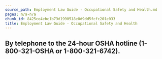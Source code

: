 ```yaml
---
source_path: Employment Law Guide - Occupational Safety and Health.md
pages: n/a-n/a
chunk_id: 8425ce4ebc1b73d1990518e8d9dd5fcfc201e033
title: Employment Law Guide - Occupational Safety and Health
---
```

## By telephone to the 24-hour OSHA hotline (1-800-321-OSHA or 1-800-321-6742).
